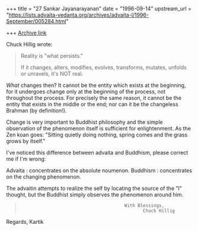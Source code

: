+++
title = "27 Sankar Jayanarayanan"
date = "1996-09-14"
upstream_url = "https://lists.advaita-vedanta.org/archives/advaita-l/1996-September/005284.html"

+++
[Archive link](https://lists.advaita-vedanta.org/archives/advaita-l/1996-September/005284.html)

Chuck Hillig wrote:

>  Reality is  "what persists."
>
>  If it changes, alters, modifies, evolves, transforms, mutates, unfolds or
> unravels, it's NOT real.
>

*What* changes then? It cannot be the entity which exists at the beginning,
for it undergoes change only at the beginning of the process, not throughout
the process. For precisely the same reason, it cannot be the entity that exists
in the middle or the end; nor can it be the changeless Brahman (by definition!).

Change is very important to Buddhist philosophy and the simple observation of
the phenomenon itself is sufficient for enlightenment. As the Zen koan goes:
"Sitting quietly doing nothing, spring comes and the grass grows by itself."

I've noticed this difference between advaita and Buddhism, please correct me
if I'm wrong:

Advaita  : concentrates on the absolute noumenon.
Buddhism : concentrates on the changing phenomenon.

The advaitin attempts to realize the self by locating the source of the "I"
thought, but the Buddhist simply observes the phenomenon around him.

>                                            With Blessings,
>                                                   Chuck Hillig
>

Regards,
Kartik

